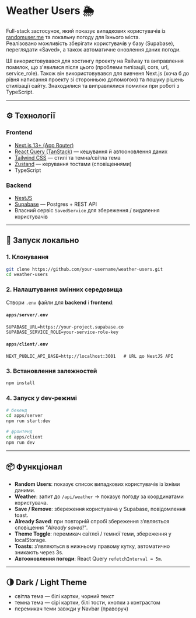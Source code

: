 # Weather Users 🌦️

Full-stack застосунок, який показує випадкових користувачів із [randomuser.me](https://randomuser.me) та локальну погоду для їхнього міста.  
Реалізовано можливість зберігати користувачів у базу (Supabase), переглядати «Saved», а також автоматичне оновлення даних погоди.

ШІ використовувався для хостингу проекту на Railway та виправлення помилок, що з'явилися після цього (проблеми типізації, cors, url, service_role).
Також він використовувався для вивченя Next.js (хоча б до рівня написання проекту зі сторонньою допомогою) та пошуку рішень стилізації сайту.
Знаходилися та виправлялися помилки при роботі з TypeScript.

---

## ⚙️ Технології

### Frontend
- [Next.js 13+ (App Router)](https://nextjs.org/)
- [React Query (TanStack)](https://tanstack.com/query/latest) — кешування й автооновлення даних
- [Tailwind CSS](https://tailwindcss.com/) — стилі та темна/світла тема
- [Zustand](https://zustand-demo.pmnd.rs/) — керування тостами (сповіщеннями)
- TypeScript

### Backend
- [NestJS](https://nestjs.com/)
- [Supabase](https://supabase.com/) — Postgres + REST API
- Власний сервіс `SavedService` для збереження / видалення користувачів

---

## 🚀 Запуск локально

### 1. Клонування
```bash
git clone https://github.com/your-username/weather-users.git
cd weather-users
```

### 2. Налаштування змінних середовища

Створи `.env` файли для **backend** і **frontend**:

#### `apps/server/.env`
```env
SUPABASE_URL=https://your-project.supabase.co
SUPABASE_SERVICE_ROLE=your-service-role-key
```

#### `apps/client/.env`
```env
NEXT_PUBLIC_API_BASE=http://localhost:3001   # URL до NestJS API
```

### 3. Встановлення залежностей
```bash
npm install
```

### 4. Запуск у dev-режимі
```bash
# бекенд
cd apps/server
npm run start:dev

# фронтенд
cd apps/client
npm run dev
```

---

## 📦 Функціонал

- **Random Users**: показує список випадкових користувачів із їхніми даними.  
- **Weather**: запит до `/api/weather` → показує погоду за координатами користувача.  
- **Save / Remove**: збереження користувача у Supabase, повідомлення toast.  
- **Already Saved**: при повторній спробі збереження з’являється сповіщення *"Already saved!"*.  
- **Theme Toggle**: перемикач світлої / темної теми, збереження у localStorage.  
- **Toasts**: з’являються в нижньому правому кутку, автоматично зникають через 3s.  
- **Автооновлення погоди**: React Query `refetchInterval = 5m`.

---

## 🌗 Dark / Light Theme
- світла тема — білі картки, чорний текст  
- темна тема — сірі картки, білі тости, кнопки з контрастом  
- перемикач теми завжди у Navbar (праворуч)
